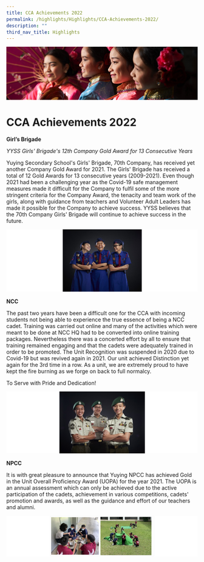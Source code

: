 ```yaml
---
title: CCA Achievements 2022
permalink: /highlights/Highlights/CCA-Achievements-2022/
description: ""
third_nav_title: Highlights
---
```

![](/images/Highlights.jpg)

CCA Achievements 2022
=====================

<b>Girl’s Brigade</b>

  

_YYSS Girls' Brigade's 12th Company Gold Award for 13 Consecutive Years_

  

Yuying Secondary School's Girls' Brigade, 70th Company, has received yet another Company Gold Award for 2021. The Girls' Brigade has received a total of 12 Gold Awards for 13 consecutive years (2009-2021). Even though 2021 had been a challenging year as the Covid-19 safe management measures made it difficult for the Company to fulfil some of the more stringent criteria for the Company Award, the tenacity and team work of the girls, along with guidance from teachers and Volunteer Adult Leaders has made it possible for the Company to achieve success. YYSS believes that the 70th Company Girls' Brigade will continue to achieve success in the future.

![](/images/CCA1.png)

<b>NCC</b>

  

The past two years have been a difficult one for the CCA with incoming students not being able to experience the true essence of being a NCC cadet. Training was carried out online and many of the activities which were meant to be done at NCC HQ had to be converted into online training packages. Nevertheless there was a concerted effort by all to ensure that training remained engaging and that the cadets were adequately trained in order to be promoted. The Unit Recognition was suspended in 2020 due to Covid-19 but was revived again in 2021. Our unit achieved Distinction yet again for the 3rd time in a row. As a unit, we are extremely proud to have kept the fire burning as we forge on back to full normalcy.

  

To Serve with Pride and Dedication!

![](/images/CCA2.png)

<b>NPCC</b>

  

It is with great pleasure to announce that Yuying NPCC has achieved Gold in the Unit Overall Proficiency Award (UOPA) for the year 2021. The UOPA is an annual assessment which can only be achieved due to the active participation of the cadets, achievement in various competitions, cadets' promotion and awards, as well as the guidance and effort of our teachers and alumni.

![](/images/CCA3.png)